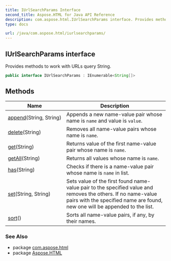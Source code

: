 ```yaml
---
title: IUrlSearchParams Interface
second_title: Aspose.HTML for Java API Reference
description: com.aspose.html.IUrlSearchParams interface. Provides methods to work with URLs query String
type: docs

url: /java/com.aspose.html/iurlsearchparams/
---
```

## IUrlSearchParams interface

Provides methods to work with URLs query String.

```java
public interface IUrlSearchParams : IEnumerable<String[]>
```

## Methods

| Name | Description |
| --- | --- |
| [append](../../com.aspose.html/iurlsearchparams/append/)(String, String) | Appends a new name-value pair whose name is `name` and value is `value`. |
| [delete](../../com.aspose.html/iurlsearchparams/delete/)(String) | Removes all name-value pairs whose name is `name`. |
| [get](../../com.aspose.html/iurlsearchparams/get/)(String) | Returns value of the first name-value pair whose name is `name`. |
| [getAll](../../com.aspose.html/iurlsearchparams/getall/)(String) | Returns all values whose name is `name`. |
| [has](../../com.aspose.html/iurlsearchparams/has/)(String) | Checks if there is a name-value pair whose name is `name` in list. |
| [set](../../com.aspose.html/iurlsearchparams/set/)(String, String) | Sets value of the first found name-value pair to the specified value and removes the others. If no name-value pairs with the specified name are found, new one will be appended to the list. |
| [sort](../../com.aspose.html/iurlsearchparams/sort/)() | Sorts all name-value pairs, if any, by their names. |

### See Also

* package [com.aspose.html](../../com.aspose.html/)
* package [Aspose.HTML](../../)
